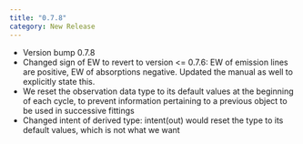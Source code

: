 ```yaml
---
title: "0.7.8"
category: New Release
---
```

- Version bump 0.7.8
- Changed sign of EW to revert to version <= 0.7.6: EW of emission lines are positive, EW of absorptions negative. Updated the manual as well to explicitly state this.
- We reset the observation data type to its default values at the beginning of each cycle, to prevent information pertaining to a previous object to be used in successive fittings
- Changed intent of derived type: intent(out) would reset the type to its default values, which is not what we want
